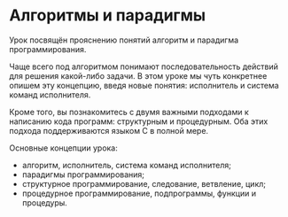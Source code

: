 # Алгоритмы и парадигмы

Урок посвящён прояснению понятий алгоритм и парадигма программирования.

Чаще всего под алгоритмом понимают последовательность действий для решения какой-либо задачи. В этом уроке мы чуть конкретнее опишем эту концепцию, введя новые понятия: исполнитель и система команд исполнителя.

Кроме того, вы познакомитесь с двумя важными подходами к написанию кода программ: структурным и процедурным. Оба этих подхода поддерживаются языком C в полной мере.

Основные концепции урока: 
- алгоритм, исполнитель, система команд исполнителя;
- парадигмы программирования;
- структурное программирование, следование, ветвление, цикл;
- процедурное программирование, подпрограммы, функции и процедуры.